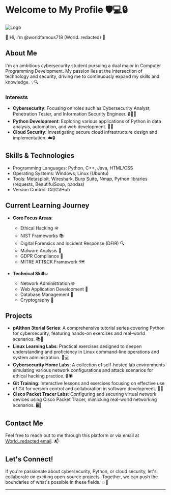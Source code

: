 # Welcome to My Profile 🛡️💻🔒

![Logo](Labs/Logos-Files/Screenshot_20240907-031309.png)

👋 Hi, I'm @worldfamous718 (World..redacted) 🔐

## About Me

I'm an ambitious cybersecurity student pursuing a dual major in Computer Programming Development. My passion lies at the intersection of technology and security, driving me to continuously expand my skills and knowledge. 💡🔍

### Interests

- **Cybersecurity**: Focusing on roles such as Cybersecurity Analyst, Penetration Tester, and Information Security Engineer. 🔒🕵️‍♂️
- **Python Development**: Exploring various applications of Python in data analysis, automation, and web development. 🐍🧮
- **Cloud Security**: Investigating secure cloud infrastructure design and implementation. ☁️🔒

## Skills & Technologies

- Programming Languages: Python, C++, Java, HTML/CSS
- Operating Systems: Windows, Linux (Ubuntu)
- Tools: Metasploit, Wireshark, Burp Suite, Nmap, Python libraries (requests, BeautifulSoup, pandas)
- Version Control: Git/GitHub

## Current Learning Journey

- **Core Focus Areas**:
  - Ethical Hacking 🪖
  - NIST Frameworks 📚
  - Digital Forensics and Incident Response (DFIR) 🔍
  - Malware Analysis 🦠
  - GDPR Compliance 📜
  - MITRE ATT&CK Framework 🗺️

- **Technical Skills**:
  - Network Administration 🌐
  - Web Application Development 🌟
  - Database Management 🏦
  - Cryptography 🔑

## Projects

- **pAIthon 3torial Series**: A comprehensive tutorial series covering Python for cybersecurity, featuring hands-on exercises and real-world scenarios. 📚🐍
- **Linux Learning Labs**: Practical exercises designed to deepen understanding and proficiency in Linux command-line operations and system administration. 🐧💻
- **Cybersecurity Home Labs**: A collection of self-hosted lab environments simulating various network configurations and attack scenarios for ethical hacking practice. 🔒🕷️
- **Git Training**: Interactive lessons and exercises focusing on effective use of Git for version control and collaboration in software development. 🌿✨
- **Cisco Packet Tracer Labs**: Configuring and securing virtual network devices using Cisco Packet Tracer, mimicking real-world networking scenarios. 🖥️🔧

## Contact Me

Feel free to reach out to me through this platform or via email at <a href="mailto:worldmccrea@gmail.com">World..redacted email</a>. 📬

## Let's Connect!

If you're passionate about cybersecurity, Python, or cloud security, let's collaborate on exciting open-source projects. Together, we can push the boundaries of what's possible in these fields. 💥🎯

---
